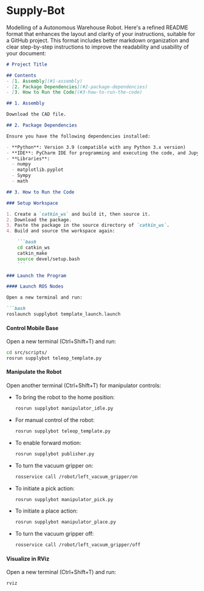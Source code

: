 # Supply-Bot
Modelling of a Autonomous Warehouse Robot.
Here's a refined README format that enhances the layout and clarity of your instructions, suitable for a GitHub project. This format includes better markdown organization and clear step-by-step instructions to improve the readability and usability of your document:

```markdown
# Project Title

## Contents
- [1. Assembly](#1-assembly)
- [2. Package Dependencies](#2-package-dependencies)
- [3. How to Run the Code](#3-how-to-run-the-code)

## 1. Assembly

Download the CAD file.

## 2. Package Dependencies

Ensure you have the following dependencies installed:

- **Python**: Version 3.9 (compatible with any Python 3.x version)
- **IDE**: PyCharm IDE for programming and executing the code, and Jupyter.
- **Libraries**:
  - numpy
  - matplotlib.pyplot
  - Sympy
  - math

## 3. How to Run the Code

### Setup Workspace

1. Create a `catkin_ws` and build it, then source it.
2. Download the package.
3. Paste the package in the source directory of `catkin_ws`.
4. Build and source the workspace again:

    ```bash
    cd catkin_ws
    catkin_make
    source devel/setup.bash
    ```

### Launch the Program

#### Launch ROS Nodes

Open a new terminal and run:

```bash
roslaunch supplybot template_launch.launch
```

#### Control Mobile Base

Open a new terminal (Ctrl+Shift+T) and run:

```bash
cd src/scripts/
rosrun supplybot teleop_template.py
```

#### Manipulate the Robot

Open another terminal (Ctrl+Shift+T) for manipulator controls:

- To bring the robot to the home position:
  ```bash
  rosrun supplybot manipulator_idle.py
  ```
- For manual control of the robot:
  ```bash
  rosrun supplybot teleop_template.py
  ```
- To enable forward motion:
  ```bash
  rosrun supplybot publisher.py
  ```
- To turn the vacuum gripper on:
  ```bash
  rosservice call /robot/left_vacuum_gripper/on
  ```
- To initiate a pick action:
  ```bash
  rosrun supplybot manipulator_pick.py
  ```
- To initiate a place action:
  ```bash
  rosrun supplybot manipulator_place.py
  ```
- To turn the vacuum gripper off:
  ```bash
  rosservice call /robot/left_vacuum_gripper/off
  ```

#### Visualize in RViz

Open a new terminal (Ctrl+Shift+T) and run:

```bash
rviz
```



